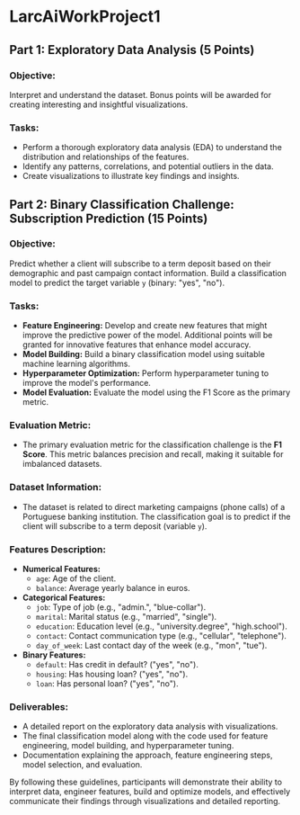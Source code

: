 # LarcAiWorkProject1

## Part 1: Exploratory Data Analysis (5 Points)

### Objective:
Interpret and understand the dataset. Bonus points will be awarded for creating interesting and insightful visualizations.

### Tasks:
- Perform a thorough exploratory data analysis (EDA) to understand the distribution and relationships of the features.
- Identify any patterns, correlations, and potential outliers in the data.
- Create visualizations to illustrate key findings and insights.

## Part 2: Binary Classification Challenge: Subscription Prediction (15 Points)

### Objective:
Predict whether a client will subscribe to a term deposit based on their demographic and past campaign contact information. Build a classification model to predict the target variable `y` (binary: "yes", "no").

### Tasks:
- **Feature Engineering:** Develop and create new features that might improve the predictive power of the model. Additional points will be granted for innovative features that enhance model accuracy.
- **Model Building:** Build a binary classification model using suitable machine learning algorithms.
- **Hyperparameter Optimization:** Perform hyperparameter tuning to improve the model's performance.
- **Model Evaluation:** Evaluate the model using the F1 Score as the primary metric.

### Evaluation Metric:
- The primary evaluation metric for the classification challenge is the **F1 Score**. This metric balances precision and recall, making it suitable for imbalanced datasets.

### Dataset Information:
- The dataset is related to direct marketing campaigns (phone calls) of a Portuguese banking institution. The classification goal is to predict if the client will subscribe to a term deposit (variable `y`).

### Features Description:
- **Numerical Features:** 
  - `age`: Age of the client.
  - `balance`: Average yearly balance in euros.
- **Categorical Features:** 
  - `job`: Type of job (e.g., "admin.", "blue-collar").
  - `marital`: Marital status (e.g., "married", "single").
  - `education`: Education level (e.g., "university.degree", "high.school").
  - `contact`: Contact communication type (e.g., "cellular", "telephone").
  - `day_of_week`: Last contact day of the week (e.g., "mon", "tue").
- **Binary Features:** 
  - `default`: Has credit in default? ("yes", "no").
  - `housing`: Has housing loan? ("yes", "no").
  - `loan`: Has personal loan? ("yes", "no").

### Deliverables:
- A detailed report on the exploratory data analysis with visualizations.
- The final classification model along with the code used for feature engineering, model building, and hyperparameter tuning.
- Documentation explaining the approach, feature engineering steps, model selection, and evaluation.

By following these guidelines, participants will demonstrate their ability to interpret data, engineer features, build and optimize models, and effectively communicate their findings through visualizations and detailed reporting.
